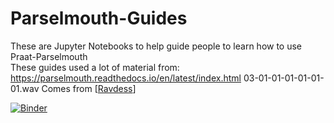 # Parselmouth-Guides
These are Jupyter Notebooks to help guide people to learn how to use Praat-Parselmouth  
These guides used a lot of material from: https://parselmouth.readthedocs.io/en/latest/index.html
03-01-01-01-01-01-01.wav Comes from [[Ravdess](https://zenodo.org/record/1188976)]


[![Binder](https://mybinder.org/badge_logo.svg)](https://mybinder.org/v2/gh/drfeinberg/Parselmouth-Guides/master)

